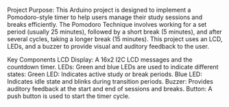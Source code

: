 Project Purpose:
This Arduino project is designed to implement a Pomodoro-style timer to help users manage their study sessions and breaks efficiently. The Pomodoro Technique involves working for a set period (usually 25 minutes), followed by a short break (5 minutes), and after several cycles, taking a longer break (15 minutes). This project uses an LCD, LEDs, and a buzzer to provide visual and auditory feedback to the user.

Key Components
LCD Display: A 16x2 I2C LCD messages and the countdown timer.
LEDs: Green and blue LEDs are used to indicate different states:
Green LED: Indicates active study or break periods.
Blue LED: Indicates idle state and blinks during transition periods.
Buzzer: Provides auditory feedback at the start and end of sessions and breaks.
Button: A push button is used to start the timer cycle.
